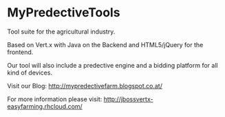 MyPredectiveTools
=================

Tool suite for the agricultural industry.

Based on Vert.x with Java on the Backend and HTML5/jQuery for the frontend.

Our tool will also include a predective engine and a bidding platform for all kind of devices.

Visit our Blog: http://mypredectivefarm.blogspot.co.at/

For more information please visit: http://jbossvertx-easyfarming.rhcloud.com/


